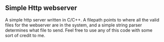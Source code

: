 ## Simple Http webserver
A simple http server written in C/C++. A filepath points to where all the valid files for the webserver are in the system, and a simple string parser determines what file to send.
Feel free to use any of this code with some sort of credit to me.
